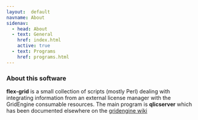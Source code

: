 ```yaml
---
layout:  default
navname: About
sidenav:
  - head: About
  - text: General
    href: index.html
    active: true
  - text: Programs
    href: programs.html
---
```


### About this software

**flex-grid** is a small collection of scripts (mostly Perl) dealing with
integrating information from an external license manager with the GridEngine
consumable resources. The main program is **qlicserver** which has been
documented elsewhere on the
[gridengine wiki](http://wiki.gridengine.info/wiki/index.php/Olesen-FLEXlm-Integration)

